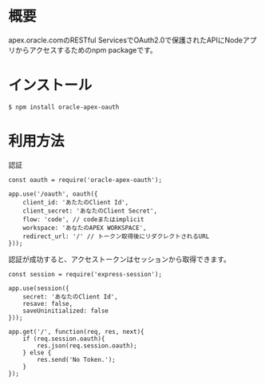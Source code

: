 # 概要

apex.oracle.comのRESTful ServicesでOAuth2.0で保護されたAPIにNodeアプリからアクセスするためのnpm packageです。

# インストール

```
$ npm install oracle-apex-oauth
```

# 利用方法

認証

```
const oauth = require('oracle-apex-oauth');

app.use('/oauth', oauth({
    client_id: 'あたたのClient Id',
    client_secret: 'あなたのClient Secret',
    flow: 'code', // codeまたはimplicit
    workspace: 'あなたのAPEX WORKSPACE',
    redirect_url: '/' // トークン取得後にリダクレクトされるURL
}));
```

認証が成功すると、アクセストークンはセッションから取得できます。

```
const session = require('express-session');

app.use(session({
    secret: 'あなたのClient Id',
    resave: false,
    saveUninitialized: false
}));

app.get('/', function(req, res, next){
    if (req.session.oauth){
        res.json(req.session.oauth);
    } else {
        res.send('No Token.');
    }
});
```
